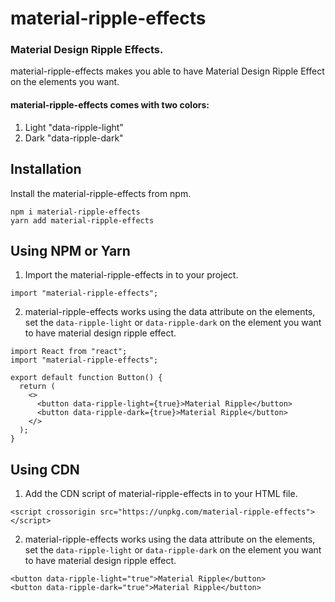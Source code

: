 # material-ripple-effects
### Material Design Ripple Effects.

material-ripple-effects makes you able to have Material Design Ripple Effect on the elements you want.

#### material-ripple-effects comes with two colors:
1. Light "data-ripple-light"
2. Dark "data-ripple-dark"

## Installation
Install the material-ripple-effects from npm.

```
npm i material-ripple-effects
yarn add material-ripple-effects
```

## Using NPM or Yarn
1. Import the material-ripple-effects in to your project.

```
import "material-ripple-effects";
```

2. material-ripple-effects works using the data attribute on the elements, set the `data-ripple-light` or `data-ripple-dark` on the element you want to have material design ripple effect.

```
import React from "react";
import "material-ripple-effects";

export default function Button() {
  return (
    <>
      <button data-ripple-light={true}>Material Ripple</button>
      <button data-ripple-dark={true}>Material Ripple</button>
    </>
  );
}
```

## Using CDN
1. Add the CDN script of material-ripple-effects in to your HTML file.

```
<script crossorigin src="https://unpkg.com/material-ripple-effects"></script>
```

2. material-ripple-effects works using the data attribute on the elements, set the `data-ripple-light` or `data-ripple-dark` on the element you want to have material design ripple effect.

```
<button data-ripple-light="true">Material Ripple</button>
<button data-ripple-dark="true">Material Ripple</button>
```

